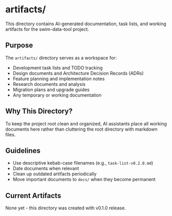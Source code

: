 # artifacts/

This directory contains AI-generated documentation, task lists, and working artifacts for the swim-data-tool project.

## Purpose

The `artifacts/` directory serves as a workspace for:
- Development task lists and TODO tracking
- Design documents and Architecture Decision Records (ADRs)
- Feature planning and implementation notes
- Research documents and analysis
- Migration plans and upgrade guides
- Any temporary or working documentation

## Why This Directory?

To keep the project root clean and organized, AI assistants place all working documents here rather than cluttering the root directory with markdown files.

## Guidelines

- Use descriptive kebab-case filenames (e.g., `task-list-v0.2.0.md`)
- Date documents when relevant
- Clean up outdated artifacts periodically
- Move important documents to `docs/` when they become permanent

## Current Artifacts

None yet - this directory was created with v0.1.0 release.
